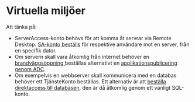 # Virtuella miljöer

Att tänka på:

* ServerAccess-konto behövs för att komma åt servrar via Remote Desktop. [SA-konto beställs](https://plexus-prod.vgregion.se/sp?id=sc\_cat\_item\&sys\_id=3337d9e0db569b84934af3d31d9619e9\&sysparm\_category=0cd4dd45db27db08ed36384c7c9619c5) för respektive användare mot en server, från en specifik dator.
* Om servern skall vara åtkomlig från internet behöver en [brandväggsöppning ](https://plexus-prod.vgregion.se/sp?id=sc\_cat\_item\&sys\_id=a0309ad81bbd1450c63c31d8cd4bcba9)beställas alternativt en [applikationspublicering genom ADC](https://plexus-prod.vgregion.se/sp?id=sc\_cat\_item\&sys\_id=4ddb4776478195549e2a21ebd36d4302).
* Om exempelvis en webbserver skall kommunicera med en databas behöver ett TjänsteKonto beställas. Ett alternativ är att [beställa direktaccess till databasen](https://bariumapp.vgregion.se/Instances/Create?externalInteractionID=9dc5ae33-cd4a-44b0-8e35-072c4567d36a\&hideGui=False\&hideToolbar=False), den är då åtkomlig genom ett vanligt SQL-konto.
